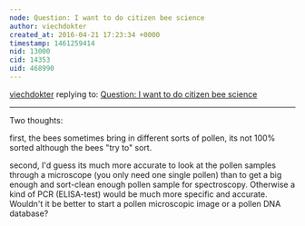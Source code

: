 ```yaml
---
node: Question: I want to do citizen bee science
author: viechdokter
created_at: 2016-04-21 17:23:34 +0000
timestamp: 1461259414
nid: 13000
cid: 14353
uid: 468990
---
```




[viechdokter](../profile/viechdokter) replying to: [Question: I want to do citizen bee science](../notes/FortunaWolf/04-18-2016/question-i-want-to-do-citizen-bee-science)

----
Two thoughts: 

first, the bees sometimes bring in different sorts of pollen, its not 100% sorted although the bees "try to" sort.

second, I'd guess its much more accurate to look at the pollen samples through a microscope (you only need one single pollen) than to get a big enough and sort-clean enough pollen sample for spectroscopy. Otherwise a kind of PCR (ELISA-test) would be much more specific and accurate. Wouldn't it be better to start a pollen microscopic image or a pollen DNA database?
